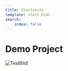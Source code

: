 ```yaml
---
title: Startseite
template: start.html
search:
    index: false
---
```


# Demo Project

![TestBild!](/media/images/test.jpg?format=small)